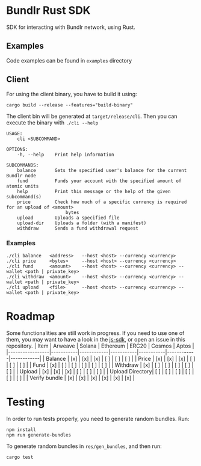 # Bundlr Rust SDK
SDK for interacting with Bundlr network, using Rust.

## Examples
Code examples can be found in `examples` directory

## Client
For using the client binary, you have to build it using: 
```
cargo build --release --features="build-binary"
```

The client bin will be generated at `target/release/cli`. Then you can execute the binary with `./cli --help`

```
USAGE:
    cli <SUBCOMMAND>

OPTIONS:
    -h, --help    Print help information

SUBCOMMANDS:
    balance       Gets the specified user's balance for the current Bundlr node
    fund          Funds your account with the specified amount of atomic units
    help          Print this message or the help of the given subcommand(s)
    price         Check how much of a specific currency is required for an upload of <amount>
                      bytes
    upload        Uploads a specified file
    upload-dir    Uploads a folder (with a manifest)
    withdraw      Sends a fund withdrawal request
```
### Examples
```
./cli balance   <address>   --host <host> --currency <currency>
./cli price     <bytes>     --host <host> --currency <currency>
./cli fund      <amount>    --host <host> --currency <currency> --wallet <path | private_key>
./cli withdraw  <amount>    --host <host> --currency <currency> --wallet <path | private_key>
./cli upload    <file>      --host <host> --currency <currency> --wallet <path | private_key>
```

# Roadmap
Some functionalities are still work in progress. If you need to use one of them, you may want to have a look in the [js-sdk](https://github.com/Bundlr-Network/js-sdk), or open an issue in this repository.
| Item            | Arweave   | Solana     | Ethereum  | ERC20     | Cosmos     | Aptos      |
|-----------------|-----------|------------|-----------|-----------|------------|------------|
| Balance         | [x]       | [x]        | [x]       | [ ]       | [ ]        | [ ]        |
| Price           | [x]       | [x]        | [x]       | [ ]       | [ ]        | [ ]        |
| Fund            | [x]       | [ ]        | [ ]       | [ ]       | [ ]        | [ ]        |
| Withdraw        | [x]       | [ ]        | [ ]       | [ ]       | [ ]        | [ ]        |
| Upload          | [x]       | [x]        | [x]       | [ ]       | [ ]        | [ ]        |
| Upload Directory| [ ]       | [ ]        | [ ]       | [ ]       | [ ]        | [ ]        |
| Verify bundle   | [x]       | [x]        | [x]       | [x]       | [x]        | [x]        |

# Testing
In order to run tests properly, you need to generate random bundles. Run:
```
npm install
npm run generate-bundles
```
To generate random bundles in `res/gen_bundles`, and then run:
```
cargo test
```